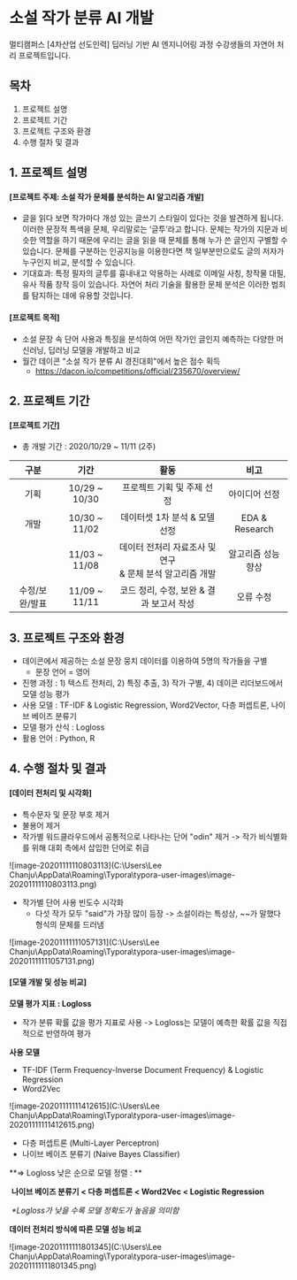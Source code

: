 # 소설 작가 분류 AI 개발

멀티캠퍼스 [4차산업 선도인력] 딥러닝 기반 AI 엔지니어링 과정 수강생들의 자연어 처리 프로젝트입니다.



## 목차

1. 프로젝트 설명
2. 프로젝트 기간
3. 프로젝트 구조와 환경
4. 수행 절차 및 결과



## 1. 프로젝트 설명

#### [프로젝트 주제: 소설 작가 문체를 분석하는 AI 알고리즘 개발]

* 글을 읽다 보면 작가마다 개성 있는 글쓰기 스타일이 있다는 것을 발견하게 됩니다. 이러한 문장적 특색을 문체, 우리말로는 ‘글투’라고 합니다. 문체는 작가의 지문과 비슷한 역할을 하기 때문에 우리는 글을 읽을 때 문체를 통해 누가 쓴 글인지 구별할 수 있습니다. 문체를 구분하는 인공지능을 이용한다면 책 일부분만으로도 글의 저자가 누구인지 비교, 분석할 수 있습니다.
* 기대효과:  특정 필자의 글투를 흉내내고 악용하는 사례로 이메일 사칭, 창작물 대필, 유사 작품 창작 등이 있습니다. 자연어 처리 기술을 활용한 문체 분석은 이러한 범죄를 탐지하는 데에 유용할 것입니다. 



#### [프로젝트 목적]

* 소설 문장 속 단어 사용과 특징을 분석하여 어떤 작가인 글인지 예측하는 다양한 머신러닝, 딥러닝 모델을 개발하고 비교
* 월간 데이콘 "소설 작가 분류 AI 경진대회"에서 높은 점수 획득
  * https://dacon.io/competitions/official/235670/overview/



## 2. 프로젝트 기간

#### [프로젝트 기간]

* 총 개발 기간 : 2020/10/29 ~ 11/11 (2주)

|      구분      |     기간      |                             활동                             |        비고        |
| :------------: | :-----------: | :----------------------------------------------------------: | :----------------: |
|      기획      | 10/29 ~ 10/30 |                  프로젝트 기획 및 주제 선정                  |   아이디어 선정    |
|      개발      | 10/30 ~ 11/02 |                데이터셋 1차 분석 & 모델 선정                 |   EDA & Research   |
|                | 11/03 ~ 11/08 | 데이터 전처리 자료조사 및 연구 <br/>& 문체 분석 알고리즘 개발 | 알고리즘 성능 향상 |
| 수정/보완/발표 | 11/09 ~ 11/11 |           코드 정리, 수정, 보완 & 결과 보고서 작성           |     오류 수정      |



## 3. 프로젝트 구조와 환경

* 데이콘에서 제공하는 소설 문장 뭉치 데이터를 이용하여 5명의 작가들을 구별
  * 문장 언어 = 영어
* 진행 과정 : 1) 텍스트 전처리, 2) 특징 추출, 3) 작가 구별, 4) 데이콘 리더보드에서 모델 성능 평가
* 사용 모델 : TF-IDF & Logistic Regression, Word2Vector, 다층 퍼셉트론, 나이브 베이즈 분류기
* 모델 평가 산식 : Logloss
* 활용 언어 : Python, R



## 4. 수행 절차 및 결과

#### [데이터 전처리 및 시각화]

* 특수문자 및 문장 부호 제거
* 불용어 제거
* 작가별 워드클라우드에서 공통적으로 나타나는 단어 "odin" 제거 -> 작가 비식별화를 위해 대회 측에서 삽입한 단어로 취급

![image-20201111110803113](C:\Users\Lee Chanju\AppData\Roaming\Typora\typora-user-images\image-20201111110803113.png)

* 작가별 단어 사용 빈도수 시각화
  * 다섯 작가 모두 "said"가 가장 많이 등장 -> 소설이라는 특성상, ~~가 말했다 형식의 문체를 드러냄

![image-20201111111057131](C:\Users\Lee Chanju\AppData\Roaming\Typora\typora-user-images\image-20201111111057131.png)



#### [모델 개발 및 성능 비교]

**모델 평가 지표 : Logloss**

* 작가 분류 확률 값을 평가 지표로 사용 -> Logloss는 모델이 예측한 확률 값을 직접적으로 반영하여 평가



**사용 모델**

* TF-IDF (Term Frequency-Inverse Document Frequency) & Logistic Regression
* Word2Vec

![image-20201111111412615](C:\Users\Lee Chanju\AppData\Roaming\Typora\typora-user-images\image-20201111111412615.png)

* 다층 퍼셉트론 (Multi-Layer Perceptron)
* 나이브 베이즈 분류기 (Naive Bayes Classifier)



**=> Logloss 낮은 순으로 모델 정렬 : **

​	**나이브 베이즈 분류기 < 다층 퍼셉트론 < Word2Vec < Logistic Regression**

​		*\*Logloss가 낮을 수록 모델 정확도가 높음을 의미함*



**데이터 전처리 방식에 따른 모델 성능 비교**

![image-20201111111801345](C:\Users\Lee Chanju\AppData\Roaming\Typora\typora-user-images\image-20201111111801345.png)



